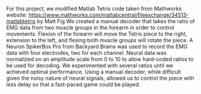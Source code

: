 For this project, we modified Matlab Tetris code taken from Mathworks website: https://www.mathworks.com/matlabcentral/fileexchange/34513-matlabtetris by Matt Fig
We created a manual decoder that takes the ratio of EMG data from two muscle groups in the forearm in order to control movements. Flexion of the forearm will move the Tetris piece to the right, extension to the left, and flexing both muscle groups will rotate the piece. A Neuron SpikerBox Pro from Backyard Brains was used to record the EMG data with four electrodes, two for each channel. Neural data was normalized on an amplitude scale from 0 to 10 to allow hard-coded ratios to be used for decoding. We experimented with several ratios until we achieved optimal performance. Using a manual decoder, while difficult given the noisy nature of neural signals, allowed us to control the piece with less delay so that a fast-paced game could be played. 
